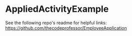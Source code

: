 # AppliedActivityExample

See the following repo's readme for helpful links:
https://github.com/thecodeprofessor/EmployeeApplication
